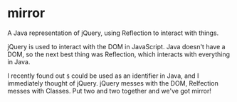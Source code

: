 # mirror
A Java representation of jQuery, using Reflection to interact with things.

jQuery is used to interact with the DOM in JavaScript. Java doesn't have a DOM, so the next best thing was Reflection, which interacts with everything in Java.

I recently found out `$` could be used as an identifier in Java, and I immediately thought of jQuery. jQuery messes with the DOM, Relfection messes with Classes. Put two and two together and we've got mirror!
